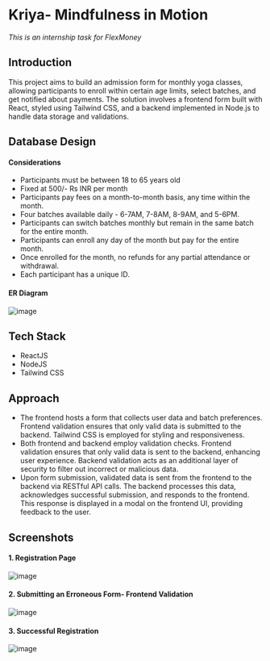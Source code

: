 # Kriya- Mindfulness in Motion
_This is an internship task for FlexMoney_


## Introduction
This project aims to build an admission form for monthly yoga classes, allowing participants to enroll within certain age limits, select batches, and get notified about payments. The solution involves a frontend form built with React, styled using Tailwind CSS, and a backend implemented in Node.js to handle data storage and validations.

## Database Design
#### Considerations
- Participants must be between 18 to 65 years old
- Fixed at 500/- Rs INR per month
- Participants pay fees on a month-to-month basis, any time within the month.
- Four batches available daily - 6-7AM, 7-8AM, 8-9AM, and 5-6PM.
- Participants can switch batches monthly but remain in the same batch for the entire month.
- Participants can enroll any day of the month but pay for the entire month.
- Once enrolled for the month, no refunds for any partial attendance or withdrawal.
- Each participant has a unique ID.

#### ER Diagram
![image](https://github.com/abhay-8/kriya/assets/104186531/8b0c0839-d7cc-45ee-ab8f-e7a453ca3818)


## Tech Stack
- ReactJS
- NodeJS
- Tailwind CSS

## Approach
- The frontend hosts a form that collects user data and batch preferences. Frontend validation ensures that only valid data is submitted to the backend. Tailwind CSS is employed for styling and responsiveness.
- Both frontend and backend employ validation checks. Frontend validation ensures that only valid data is sent to the backend, enhancing user experience. Backend validation acts as an additional layer of security to filter out incorrect or malicious data.
- Upon form submission, validated data is sent from the frontend to the backend via RESTful API calls. The backend processes this data, acknowledges successful submission, and responds to the frontend. This response is displayed in a modal on the frontend UI, providing feedback to the user.


## Screenshots
#### 1. Registration Page
![image](https://github.com/abhay-8/kriya/assets/104186531/1ebdc25d-def0-4607-b004-18418d03ceb4)

#### 2. Submitting an Erroneous Form- Frontend Validation
![image](https://github.com/abhay-8/kriya/assets/104186531/e85ff053-aa0b-49b5-8903-8b00b0851a35)

#### 3. Successful Registration
![image](https://github.com/abhay-8/kriya/assets/104186531/1ecbc111-c929-42a7-b510-748f780564d2)




